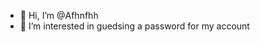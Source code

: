 - 👋 Hi, I’m @Afhnfhh
- 👀 I’m interested in guedsing a password for my account
  

<!---
Afhnfhh/Afhnfhh is a ✨ special ✨ repository because its `README.md` (this file) appears on your GitHub profile.
You can click the Preview link to take a look at your changes.
--->
